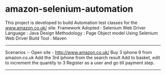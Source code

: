 amazon-selenium-automation
==================================
This project is developed to build Automation test classes for the www.amazon.co.uk/ site.
Framework Adopted : Selenium Web Driver
Language : Java
Design Methodology : Page Object model Using Selenium Web Driver
Build Tool : Maven
**********************************************************************************************
Scenarios :-
Open site - http://www.amazon.co.uk/
Buy 3 iphone 6 from amazon.co.uk
Add the 3rd iphone from the search result
Add to basket, edit to increment the quantity to 3
Register as a user and go till payment step.
**********************************************************************************************


